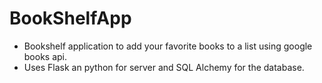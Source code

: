 # BookShelfApp
- Bookshelf application to add your favorite books to a list using google books api.
- Uses Flask an python for server and SQL Alchemy for the database.
